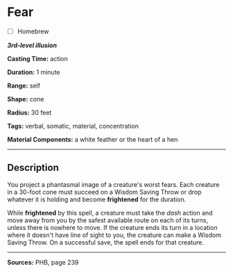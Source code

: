 # Fear

- [ ] Homebrew

***3rd-level illusion***

**Casting Time:** action

**Duration:** 1 minute

**Range:** self

**Shape:** cone

**Radius:** 30 feet

**Tags:** verbal, somatic, material, concentration

**Material Components:** a white feather or the heart of a hen

---

## Description
You project a phantasmal image of a creature's worst fears.
Each creature in a 30-foot cone must succeed on a Wisdom Saving Throw or drop whatever it is holding and become **frightened** for the duration.

While **frightened** by this spell, a creature must take the *dash* action and move away from you by the safest available route on each of its turns, unless there is nowhere to move.
If the creature ends its turn in a location where it doesn't have line of sight to you, the creature can make a Wisdom Saving Throw.
On a successful save, the spell ends for that creature.

---

**Sources:** PHB, page 239
